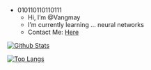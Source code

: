 - 010110110110111
  - Hi, I’m @Vangmay
  - I’m currently learning ... neural networks
  - Contact Me: [Here](mailto:vangmay.sachan16@gmail.com)


 [![Github Stats](https://github-readme-stats.vercel.app/api?username=Vangmay&show_icons=true&theme=synthwave&count_private=true)](https://thebinary-pages.com/)
 
 
 
 [![Top Langs](https://github-readme-stats.vercel.app/api/top-langs/?username=Vangmay&theme=synthwave&layout=compact)](https://www.youtube.com/watch?v=dQw4w9WgXcQ)

